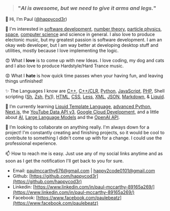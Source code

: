 > ### "*AI is awesome, but we need to give it arms and legs.*"

👋 Hi, I’m Paul ([@happycod3r](https://www.github.com/happycod3r))

👀 I'm interested in [software development](), [number theory](), [particle physics](), [space](), [computer science]() and science in general.
I also love to produce electonic music, but my greatest passion is software development. I am an okay web developer, but
I am way better at developing desktop stuff and utilities, mostly because I love implementing the logic.

😍 What I **love** is to come up with new Ideas. I love coding, my dog and cats and I also love
to produce Hardstyle/Hard Trance music.

😡 What I **hate** is how quick time passes when your having fun, and leaving things unfinished!

✨ The Languages I know are [C++](), [C++/CLR](), [Python](), [JavaScript](), [PHP](), Shell scripting ([Sh](), [Zsh](), [Ps1]()), [HTML](), [CSS](), [Less](), [XML](), [JSON](), [Markdown](), & [Liquid]().

🌱 I’m currently learning [Liquid Template Language](), [advanced Python](), [Next.js](), the [YouTube Data API v3](), [Google Cloud Development](),
and a little about [AI](), [Large Language Models]() and the [OpenAI API]().

💞️ I’m looking to collaborate on anything really. I'm always down for a project! I'm constantly creating and finishing projects,
so it would be cool to contribute to something I didn't come up with for a change. I could use the professional experience.

📫 How to reach me is easy. Just use any of my social links anytime and as soon as I get the notification I'll get back to 
you for sure. 
- Email: [paulmccarthy676@gmail.com](mailto:paulmccarthy676@gmail.com) | [happy2code0101@gmail.com](happy2code0101@gmail.com)
- Github: [https://github.com/happycod3r](https://github.com/happycod3r)
- Linkedin: [https://www.linkedin.com/in/paul-mccarthy-89165a269/](https://www.linkedin.com/in/paul-mccarthy-89165a269/)
- Facebook: [https://www.facebook.com/paulebeatz](https://www.facebook.com/paulebeatz)

<!---
happycod3r/happycod3r is a ✨ special ✨ repository because its `README.md` (this file) appears on your GitHub profile.
You can click the Preview link to take a look at your changes.
--->
